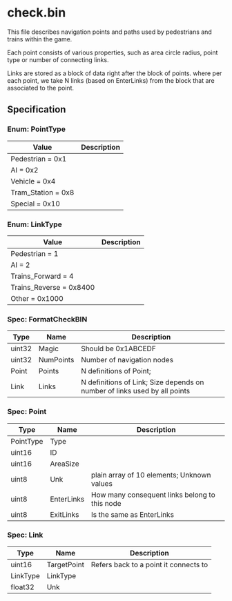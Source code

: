 # check.bin
This file describes navigation points and paths used by pedestrians and trains within the game.

Each point consists of various properties, such as area circle radius, point type or number of connecting links.

Links are stored as a block of data right after the block of points. where per each point, we take N links (based on EnterLinks) from the block that are associated to the point.

## Specification

### Enum: PointType

| Value | Description |
| ----- | ----------- |
| Pedestrian = 0x1 |  |
| AI = 0x2 |  |
| Vehicle = 0x4 |  |
| Tram_Station = 0x8 |  |
| Special = 0x10 |  |
### Enum: LinkType

| Value | Description |
| ----- | ----------- |
| Pedestrian = 1 |  |
| AI = 2 |  |
| Trains_Forward = 4 |  |
| Trains_Reverse = 0x8400 |  |
| Other = 0x1000 |  |

### Spec: FormatCheckBIN

| Type | Name | Description |
| ---- | ---- | ----------- |
| uint32 | Magic | Should be 0x1ABCEDF |
| uint32 | NumPoints | Number of navigation nodes |
| Point | Points | N definitions of Point;  |
| Link | Links | N definitions of Link; Size depends on number of links used by all points |
### Spec: Point

| Type | Name | Description |
| ---- | ---- | ----------- |
| PointType | Type |  |
| uint16 | ID |  |
| uint16 | AreaSize |  |
| uint8 | Unk | plain array of 10 elements; Unknown values |
| uint8 | EnterLinks | How many consequent links belong to this node |
| uint8 | ExitLinks | Is the same as EnterLinks |
### Spec: Link

| Type | Name | Description |
| ---- | ---- | ----------- |
| uint16 | TargetPoint | Refers back to a point it connects to |
| LinkType | LinkType |  |
| float32 | Unk |  |

